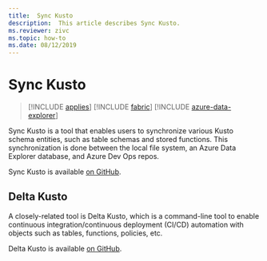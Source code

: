 ```yaml
---
title:  Sync Kusto
description:  This article describes Sync Kusto.
ms.reviewer: zivc
ms.topic: how-to
ms.date: 08/12/2019
---
```


# Sync Kusto

> [!INCLUDE [applies](../includes/applies-to-version/applies.md)] [!INCLUDE [fabric](../includes/applies-to-version/fabric.md)] [!INCLUDE [azure-data-explorer](../includes/applies-to-version/azure-data-explorer.md)]

Sync Kusto is a tool that enables users to synchronize various Kusto schema entities, such as table schemas and stored functions. This synchronization is done between the local file system, an Azure Data Explorer database, and Azure Dev Ops repos.

Sync Kusto is available [on GitHub](https://github.com/microsoft/synckusto).

## Delta Kusto

A closely-related tool is Delta Kusto, which is a command-line tool to enable continuous integration/continuous deployment (CI/CD) automation with objects such as tables, functions, policies, etc.

Delta Kusto is available [on GitHub](https://github.com/microsoft/delta-kusto).
